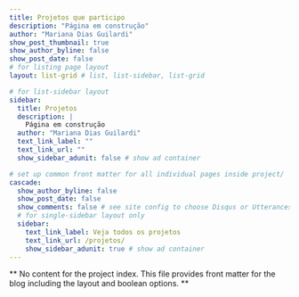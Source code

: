 ```yaml
---
title: Projetos que participo
description: "Página em construção"
author: "Mariana Dias Guilardi"
show_post_thumbnail: true
show_author_byline: false
show_post_date: false
# for listing page layout
layout: list-grid # list, list-sidebar, list-grid

# for list-sidebar layout
sidebar: 
  title: Projetos
  description: |
    Página em construção
  author: "Mariana Dias Guilardi"
  text_link_label: ""
  text_link_url: ""
  show_sidebar_adunit: false # show ad container

# set up common front matter for all individual pages inside project/
cascade:    
  show_author_byline: false
  show_post_date: false
  show_comments: false # see site config to choose Disqus or Utterances
  # for single-sidebar layout only
  sidebar:
    text_link_label: Veja todos os projetos
    text_link_url: /projetos/
    show_sidebar_adunit: true # show ad container
---
```


** No content for the project index. This file provides front matter for the blog including the layout and boolean options. **
